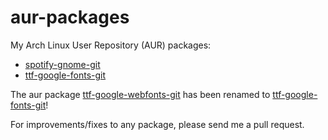 aur-packages
============

My Arch Linux User Repository (AUR) packages:
* [spotify-gnome-git](https://aur.archlinux.org/packages/spotify-gnome-git/)
* [ttf-google-fonts-git](https://aur.archlinux.org/packages/ttf-google-fonts-git/)

The aur package [ttf-google-webfonts-git](https://aur.archlinux.org/packages/ttf-google-webfonts-git/)
has been renamed to
[ttf-google-fonts-git](https://aur.archlinux.org/packages/ttf-google-fonts-git/)!

For improvements/fixes to any package, please send me a pull request.
